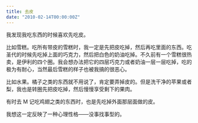 ```yaml
---
title: 去皮
date: "2010-02-14T00:00:00Z"
---
```


我发现我吃东西的时候喜欢先吃皮。

比如雪糕。吃所有带皮的雪糕时，我一定是先把皮吃掉，然后再吃里面的东西。吃圣代的时候先吃掉上面的巧克力，然后把白色的奶油吃掉。不久前有一个雪糕很热卖，是伊利的四个圈。我会想办法把它的四层巧克力或者奶油一层一层吃掉，吃的极为有耐心，当然最后雪糕的样子也被我搞的很恶心。

比如水果。橘子之类的东西就不用说了，肯定要弄掉皮的。但是洗干净的苹果或者梨，我也是转圈先把皮吃掉，然后慢慢享受剩下的果肉。

有时去 M 记吃鸡翅之类的东西时，也是先吃掉外面那层面做的皮。

我想这一定反映了一种心理性格——没事找事型的。
